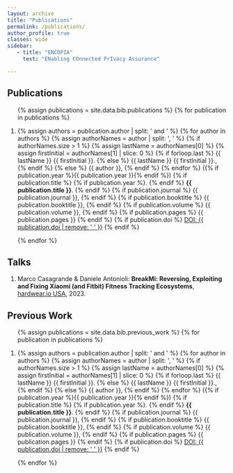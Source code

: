 ```yaml
---
layout: archive
title: "Publications"
permalink: /publications/
author_profile: true
classes: wide
sidebar:
   - title: "ENCOPIA"
     text: "ENabling COnnected PrIvacy Assurance"

---
```


<div class="publications-list">
  <h2>Publications</h2>
  <ol>
    {% assign publications = site.data.bib.publications %}
    {% for publication in publications %}
      <li>
        <p>
          {% assign authors = publication.author | split: ' and ' %}
          {% for author in authors %}
            {% assign authorNames = author | split: ', ' %}
            {% if authorNames.size > 1 %}
              {% assign lastName = authorNames[0] %}
              {% assign firstInitial = authorNames[1] | slice: 0 %}
              {% if forloop.last %}
                {{ lastName }} {{ firstInitial }}.
              {% else %}
                {{ lastName }} {{ firstInitial }}.,
              {% endif %}
            {% else %}
              {{ author }},
            {% endif %}
          {% endfor %}
          ({% if publication.year %}{{ publication.year }}{% endif %})
          {% if publication.title %}
            {% if publication.year %}. {% endif %}
            <strong>{{ publication.title }}</strong>.
          {% endif %}
          {% if publication.journal %}
            {{ publication.journal }},
          {% endif %}
          {% if publication.booktitle %}
            {{ publication.booktitle }},
          {% endif %}
          {% if publication.volume %}
            {{ publication.volume }},
          {% endif %}
          {% if publication.pages %}
            {{ publication.pages }}
          {% endif %}
          {% if publication.doi %}
            <a href="https://doi.org/{{ publication.doi }}" target="_blank">DOI: {{ publication.doi | remove: ' ' }}</a>
          {% endif %}
        </p>
      </li>
    {% endfor %}
  </ol>
  
  <h2>Talks</h2>
  <ol>
    <li>
      <p>Marco Casagrande & Daniele Antonioli: <b>BreakMi: Reversing, Exploiting and Fixing Xiaomi (and Fitbit) Fitness Tracking Ecosystems</b>, <a href="https://hardwear.io/usa-2023/speakers/marco-and-daniele.php">hardwear.io USA</a>, 2023.</p>
    </li>
  </ol>
  
  <h2>Previous Work</h2>
  <ol>
    {% assign publications = site.data.bib.previous_work %}
    {% for publication in publications %}
      <li>
        <p>
          {% assign authors = publication.author | split: ' and ' %}
          {% for author in authors %}
            {% assign authorNames = author | split: ', ' %}
            {% if authorNames.size > 1 %}
              {% assign lastName = authorNames[0] %}
              {% assign firstInitial = authorNames[1] | slice: 0 %}
              {% if forloop.last %}
                {{ lastName }} {{ firstInitial }}.
              {% else %}
                {{ lastName }} {{ firstInitial }}.,
              {% endif %}
            {% else %}
              {{ author }},
            {% endif %}
          {% endfor %}
          ({% if publication.year %}{{ publication.year }}{% endif %})
          {% if publication.title %}
            {% if publication.year %}. {% endif %}
            <strong>{{ publication.title }}</strong>.
          {% endif %}
          {% if publication.journal %}
            {{ publication.journal }},
          {% endif %}
          {% if publication.booktitle %}
            {{ publication.booktitle }},
          {% endif %}
          {% if publication.volume %}
            {{ publication.volume }},
          {% endif %}
          {% if publication.pages %}
            {{ publication.pages }}
          {% endif %}
          {% if publication.doi %}
            <a href="https://doi.org/{{ publication.doi }}" target="_blank">DOI: {{ publication.doi | remove: ' ' }}</a>
          {% endif %}
        </p>
      </li>
    {% endfor %}
  </ol>
</div>
